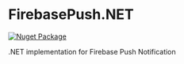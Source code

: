 # FirebasePush.NET

[![Nuget Package](https://img.shields.io/nuget/v/Akkatecture.svg?style=flat)](https://www.nuget.org/packages/FirebasePush.Net/)

.NET implementation for Firebase Push Notification
